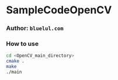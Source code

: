 # SampleCodeOpenCV
### Author: `bluelul.com`

### How to use
```bash
cd <OpenCV_main_directory>
cmake .
make
./main
```
